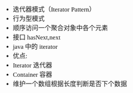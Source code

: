 <span  style="font-family: Simsun,serif; font-size: 17px; ">

- 迭代器模式（Iterator Pattern）
- 行为型模式
- 顺序访问一个聚合对象中各个元素
- 接口 hasNext,next 
- java 中的 iterator
- 优点: 
- Iterator 迭代器
- Container 容器
- 维护一个数组根据长度判断是否下个数据

</span>